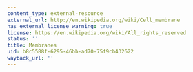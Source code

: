 ```yaml
---
content_type: external-resource
external_url: http://en.wikipedia.org/wiki/Cell_membrane
has_external_license_warning: true
license: https://en.wikipedia.org/wiki/All_rights_reserved
status: ''
title: Membranes
uid: b8c5588f-6295-46bb-ad70-75f9cb432622
wayback_url: ''
---
```

